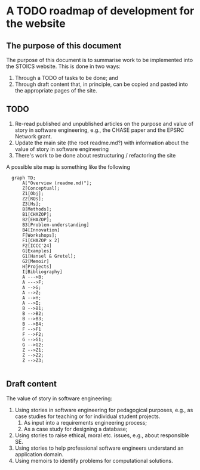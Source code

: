 # A TODO roadmap of development for the website

## The purpose of this document

The purpose of this document is to summarise work to be implemented into the STOICS website. This is done in two ways:

1. Through a TODO of tasks to be done; and
2. Through draft content that, in principle, can be copied and pasted into the appropriate pages of the site.

## TODO

1. Re-read published and unpublished articles on the purpose and value of story in software engineering, e.g., the CHASE paper and the EPSRC Network grant.
2. Update the main site (the root readme.md?) with information about the value of story in software engineering
3. There's work to be done about restructuring / refactoring the site

A possible site map is something like the following

```mermaid
  graph TD;
      A["Overview (readme.md)"];
      Z[Conceptual];
      Z1[Obj];
      Z2[RQs];
      Z3[Hs];
      B[Methods];
      B1[CHAZOP];
      B2[EHAZOP];
      B3[Problem-understanding]
      B4[Innovation]
      F[Workshops];
      F1[CHAZOP x 2]
      F2[ICCC'24]
      G[Examples]
      G1[Hansel & Gretel];
      G2[Memoir]
      H[Projects]
      I[Bibliography]
      A --->B;
      A --->F;
      A -->G;
      A -->Z;
      A -->H;
      A -->I;
      B -->B1;
      B -->B2;
      B -->B3;
      B -->B4;
      F -->F1
      F -->F2;
      G -->G1;
      G -->G2;
      Z -->Z1;
      Z -->Z2;
      Z -->Z3;
     
```

## Draft content

The value of story in software engineering:

1. Using stories in software engineering for pedagogical purposes, e.g., as case studies for teaching or for individual student projects.
   1. As input into a requirements engineering process;
   2. As a case study for designing a database;
2. Using stories to raise ethical, moral etc. issues, e.g., about responsible SE.
3. Using stories to help professional software engineers understand an application domain.
4. Using memoirs to identify problems for computational solutions. 